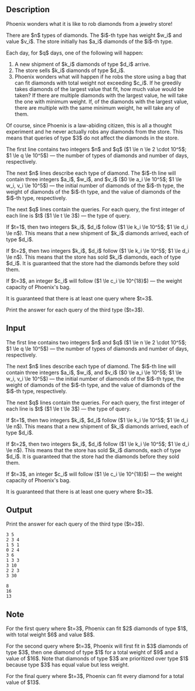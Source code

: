 ## Description

<div><p>Phoenix wonders what it is like to rob diamonds from a jewelry store!</p><p>There are $n$ types of diamonds. The $i$-th type has weight $w_i$ and value $v_i$. The store initially has $a_i$ diamonds of the $i$-th type.</p><p>Each day, for $q$ days, one of the following will happen: </p><ol> <li> A new shipment of $k_i$ diamonds of type $d_i$ arrive. </li><li> The store sells $k_i$ diamonds of type $d_i$. </li><li> Phoenix wonders what will happen if he robs the store using a bag that can fit diamonds with total weight not exceeding $c_i$. If he greedily takes diamonds of the largest value that fit, how much value would be taken? If there are multiple diamonds with the largest value, he will take the one with minimum weight. If, of the diamonds with the largest value, there are multiple with the same minimum weight, he will take any of them. </li></ol><p>Of course, since Phoenix is a law-abiding citizen, this is all a thought experiment and he never actually robs any diamonds from the store. This means that queries of type $3$ do not affect the diamonds in the store.</p></div><div class="input-specification"><p>The first line contains two integers $n$ and $q$ ($1 \le n \le 2 \cdot 10^5$; $1 \le q \le 10^5$)&nbsp;— the number of types of diamonds and number of days, respectively.</p><p>The next $n$ lines describe each type of diamond. The $i$-th line will contain three integers $a_i$, $w_i$, and $v_i$ ($0 \le a_i \le 10^5$; $1 \le w_i, v_i \le 10^5$)&nbsp;— the initial number of diamonds of the $i$-th type, the weight of diamonds of the $i$-th type, and the value of diamonds of the $i$-th type, respectively.</p><p>The next $q$ lines contain the queries. For each query, the first integer of each line is $t$ ($1 \le t \le 3$)&nbsp;— the type of query.</p><p>If $t=1$, then two integers $k_i$, $d_i$ follow ($1 \le k_i \le 10^5$; $1 \le d_i \le n$). This means that a new shipment of $k_i$ diamonds arrived, each of type $d_i$.</p><p>If $t=2$, then two integers $k_i$, $d_i$ follow ($1 \le k_i \le 10^5$; $1 \le d_i \le n$). This means that the store has sold $k_i$ diamonds, each of type $d_i$. It is guaranteed that the store had the diamonds before they sold them.</p><p>If $t=3$, an integer $c_i$ will follow ($1 \le c_i \le 10^{18}$)&nbsp;— the weight capacity of Phoenix's bag.</p><p>It is guaranteed that there is at least one query where $t=3$.</p></div><div class="output-specification"><p>Print the answer for each query of the third type ($t=3$).</p></div>

## Input

<p>The first line contains two integers $n$ and $q$ ($1 \le n \le 2 \cdot 10^5$; $1 \le q \le 10^5$)&nbsp;— the number of types of diamonds and number of days, respectively.</p><p>The next $n$ lines describe each type of diamond. The $i$-th line will contain three integers $a_i$, $w_i$, and $v_i$ ($0 \le a_i \le 10^5$; $1 \le w_i, v_i \le 10^5$)&nbsp;— the initial number of diamonds of the $i$-th type, the weight of diamonds of the $i$-th type, and the value of diamonds of the $i$-th type, respectively.</p><p>The next $q$ lines contain the queries. For each query, the first integer of each line is $t$ ($1 \le t \le 3$)&nbsp;— the type of query.</p><p>If $t=1$, then two integers $k_i$, $d_i$ follow ($1 \le k_i \le 10^5$; $1 \le d_i \le n$). This means that a new shipment of $k_i$ diamonds arrived, each of type $d_i$.</p><p>If $t=2$, then two integers $k_i$, $d_i$ follow ($1 \le k_i \le 10^5$; $1 \le d_i \le n$). This means that the store has sold $k_i$ diamonds, each of type $d_i$. It is guaranteed that the store had the diamonds before they sold them.</p><p>If $t=3$, an integer $c_i$ will follow ($1 \le c_i \le 10^{18}$)&nbsp;— the weight capacity of Phoenix's bag.</p><p>It is guaranteed that there is at least one query where $t=3$.</p>

## Output

<p>Print the answer for each query of the third type ($t=3$).</p>





```input1
3 5
2 3 4
1 5 1
0 2 4
3 6
1 3 3
3 10
2 2 3
3 30
```




```output1
8
16
13
```



## Note

<p>For the first query where $t=3$, Phoenix can fit $2$ diamonds of type $1$, with total weight $6$ and value $8$.</p><p>For the second query where $t=3$, Phoenix will first fit in $3$ diamonds of type $3$, then one diamond of type $1$ for a total weight of $9$ and a value of $16$. Note that diamonds of type $3$ are prioritized over type $1$ because type $3$ has equal value but less weight.</p><p>For the final query where $t=3$, Phoenix can fit every diamond for a total value of $13$.</p>
